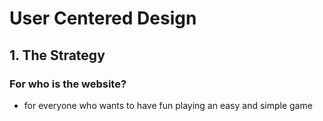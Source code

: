 # **U**ser **C**entered **D**esign  
## 1. The **Strategy**  
### For who is the website?  
- for everyone who wants to have fun playing an easy and simple game